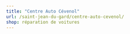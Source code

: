 ```yaml
---
title: "Centre Auto Cévenol"
url: /saint-jean-du-gard/centre-auto-cevenol/
shop: réparation de voitures
---
```

